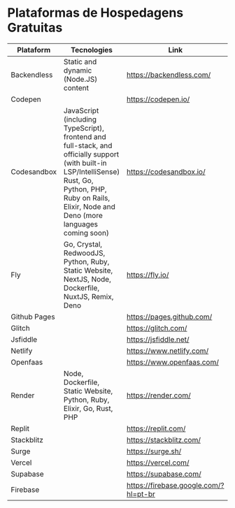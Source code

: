# Plataformas de Hospedagens Gratuitas

| Plataform  | Tecnologies | Link |
| ------------- | ------------- | ------------- |
| Backendless | Static and dynamic (Node.JS) content | https://backendless.com/ |
| Codepen | | https://codepen.io/ |
| Codesandbox | JavaScript (including TypeScript), frontend and full-stack, and officially support (with built-in LSP/IntelliSense) Rust, Go, Python, PHP, Ruby on Rails, Elixir, Node and Deno (more languages coming soon) | https://codesandbox.io/ |
| Fly  | Go, Crystal, RedwoodJS, Python, Ruby, Static Website, NextJS, Node, Dockerfile, NuxtJS, Remix, Deno | https://fly.io/ |
| Github Pages | | https://pages.github.com/ |
| Glitch | | https://glitch.com/|
| Jsfiddle | | https://jsfiddle.net/ |
| Netlify | | https://www.netlify.com/ |
| Openfaas | | https://www.openfaas.com/ |
| Render  | Node, Dockerfile, Static Website, Python, Ruby, Elixir, Go, Rust, PHP | https://render.com/ |
| Replit | | https://replit.com/ |
| Stackblitz | | https://stackblitz.com/ |
| Surge | | https://surge.sh/ |
| Vercel | | https://vercel.com/ |
| Supabase | | https://supabase.com/ |
| Firebase | | https://firebase.google.com/?hl=pt-br |
